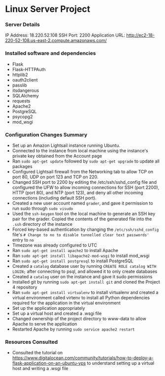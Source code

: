 # Linux Server Project
### Server Details
IP Address: 18.220.52.108
SSH Port: 2200
Application URL: http://ec2-18-220-52-108.us-east-2.compute.amazonaws.com/

### Installed software and dependencies
* Flask
* Flask-HTTPAuth
* httplib2
* oauth2client
* passlib
* itsdangerous
* SQLAlchemy
* requests
* Apache2
* PostgreSQL
* psycopg2
* mod_wsgi

### Configuration Changes Summary
* Set up an Amazon Lightsail instance running Ubuntu.
* Connected to the instance from local machine using the instance's private key obtained from the Account page
* Ran `sudo apt-get update` followed by `sudo apt-get upgrade` to update all packages
* Configured Lightsail firewall from the Networking tab to allow TCP on port 80, UDP on port 123 and TCP on 220.
* Changed SSH port to 2200 by editing the /etc/ssh/sshd_config file and configured the UFW to allow incoming connections for SSH (port 2200), HTTP (port 80), and NTP (port 123), and deny all other incoming connections (including default SSH port).
* Created a new user account named `grader`, and gave it permission to run sudo through `sudo visudo`
* Used the `ssh-keygen` tool on the local machine to generate an SSH key pair for the grader. Copied the contents of the generated file into the `.ssh` directory of the instance
* Forced key-based authentication by changing the `/etc/ssh/sshd_config` file's `# Change to no to disable tunnelled clear text passwords'` entry to `no`
* Timezone was already configured to UTC
* Ran `sudo apt-get install apache2` to install Apache
* Ran `sudo apt-get install libapache2-mod-wsgi` to install mod_wsgi
* Ran `sudo apt-get install postgresql` to install PostgreSQL
* Created a `catalog` database user by running `CREATE ROLE catalog WITH LOGIN;` after connecting to psql, and allowed it to only create databases
* Created a `catalog` user on the instance and gave it sudo permissions
* Installed git by running `sudo apt-get install git` and cloned the Project 4 repository
* Ran `sudo apt-get install virtualenv` to install virtualenv and created a virtual environment called virtenv to install all Python dependencies required for the application in the virtual environment
* Set up the application appropriately
* Set up a virtual host and created a .wsgi file
* Changed ownership of the project directory to www-data to allow Apache to serve the application
* Restarted Apache by running `sudo service apache2 restart`

### Resources Consulted
* Consulted the tutorial on https://www.digitalocean.com/community/tutorials/how-to-deploy-a-flask-application-on-an-ubuntu-vps to understand setting up a virtual host and writing a .wsgi file
